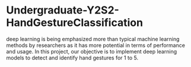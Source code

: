 # Undergraduate-Y2S2-HandGestureClassification
deep learning is being emphasized more than typical machine learning methods by researchers as it has more potential in terms of performance and usage. In this project, our objective is to implement deep learning models to detect and identify hand gestures for 1 to 5. 
